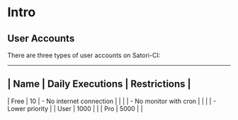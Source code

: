 # Intro
## User Accounts

There are three types of user accounts on Satori-CI:

----------------------------------------------------------------------------
| Name |                       Daily Executions | Restrictions             |
----------------------------------------------------------------------------
| Free |                                     10 | - No internet connection |
|      |                                        | - No monitor with cron   |
|      |                                        | - Lower priority         |
| User |                                   1000 |                          |
| Pro  |                                   5000 |                          |

